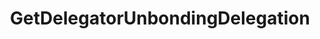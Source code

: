 ---
title: GetDelegatorUnbondingDelegation
api:
  file: consensus-client-api.json
  operationId: >-
    get_staking-validators-validator-addr-delegations-delegator-addr-unbonding-delegation
hidden: false
---